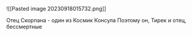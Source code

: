 ![[Pasted image 20230918015732.png]]

Отец Скорпана - один из Космик Консула
Поэтому он, Тирек и отец, бессмертные